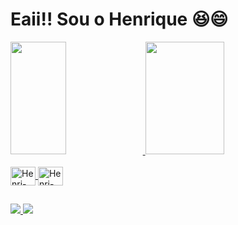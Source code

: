 # Eaii!! Sou o Henrique 😆😄
<div>
<a href="htps://github.com/HenriqueFLeao" >
<img height="180em" width=" 42% " src="https://github-readme-stats.vercel.app/api?username=HenriqueFLeao&show_icons=true&theme=tokyonight" / >
<img height="180em" width="50%" src="https://github-readme-stats.vercel.app/api/top-langs/?username=HenriqueFLeao&layout=compact&langs_count=16&theme=tokyonight" / >
</div>

<div style=" display: inline_block "> <br>
  <img align="center" alt="Henri-CSS" height="30" width="40" src="https://cdn.jsdelivr.net/gh/devicons/devicon/icons/css3/css3-original.svg" />
  <img align="center" alt="Henri-HTML" height="30" width="40" src="https://cdn.jsdelivr.net/gh/devicons/devicon/icons/html5/html5-original.svg" />  
</div>

##

<div>
<a href="mailto:henriquefleao@gmail.com"> <img src="https://img.shields.io/badge/Gmail-D14836?style=for-the-badge&logo=gmail&logoColor=white" target="_blank " >  </a>
<a href="https://www.linkedin.com/in/henrique-leão-279224210/"> <img src="https://img.shields.io/badge/LinkedIn-0077B5?style=for-the-badge&logo=linkedin&logoColor=white" target="_blank" > </a>
</div>

